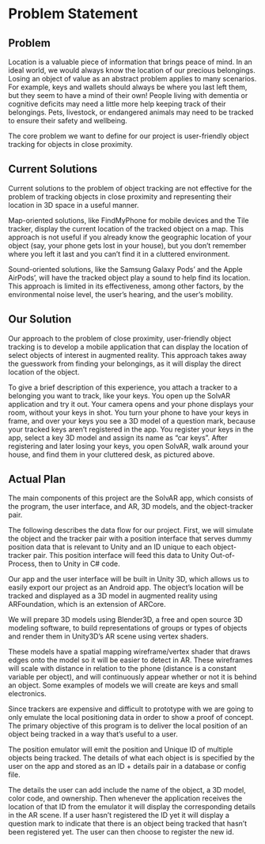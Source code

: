# Problem Statement

## Problem
Location is a valuable piece of information that brings peace of mind. In an ideal world, we would always know the location of our precious belongings.
Losing an object of value as an abstract problem applies to many scenarios. For example, keys and wallets should always be where you last left them, but they seem to have a mind of their own! People living with dementia or cognitive deficits may need a little more help keeping track of their belongings. Pets, livestock, or endangered animals may need to be tracked to ensure their safety and wellbeing.

The core problem we want to define for our project is user-friendly object tracking for objects in close proximity.

## Current Solutions
Current solutions to the problem of object tracking are not effective for the problem of tracking objects in close proximity and representing their location in 3D space in a useful manner. 

Map-oriented solutions, like FindMyPhone for mobile devices and the Tile tracker, display the current location of the tracked object on a map. This approach is not useful if you already know the geographic location of your object (say, your phone gets lost in your house), but you don’t remember where you left it last and you can’t find it in a cluttered environment.

Sound-oriented solutions, like the Samsung Galaxy Pods’ and the Apple AirPods’, will have the tracked object play a sound to help find its location. This approach is limited in its effectiveness, among other factors, by the environmental noise level, the user’s hearing, and the user’s mobility.

## Our Solution
Our approach to the problem of close proximity, user-friendly object tracking is to develop a mobile application that can display the location of select objects of interest in augmented reality. This approach takes away the guesswork from finding your belongings, as it will display the direct location of the object.

To give a brief description of this experience, you attach a tracker to a belonging you want to track, like your keys. You open up the SolvAR application and try it out. Your camera opens and your phone displays your room, without your keys in shot. You turn your phone to have your keys in frame, and over your keys you see a 3D model of a question mark, because your tracked keys aren’t registered in the app. You register your keys in the app, select a key 3D model and assign its name as “car keys”. After registering and later losing your keys, you open SolvAR, walk around your house, and find them in your cluttered desk, as pictured above.

## Actual Plan
The main components of this project are the SolvAR app, which consists of the program, the user interface, and AR, 3D models, and the object-tracker pair.

The following describes the data flow for our project. First, we will simulate the object and the tracker pair with a position interface that serves dummy position data that is relevant to Unity and an ID unique to each object-tracker pair. This position interface will feed this data to Unity Out-of-Process, then to Unity in C# code. 

Our app and the user interface will be built in Unity 3D, which allows us to easily export our project as an Android app. The object’s location will be tracked and displayed as a 3D model in augmented reality using ARFoundation, which is an extension of ARCore. 

We will prepare 3D models using Blender3D, a free and open source 3D modeling software, to build representations of groups or types of objects and render them in Unity3D’s AR scene using vertex shaders.

These models have a spatial mapping wireframe/vertex shader that draws edges onto the model so it will be easier to detect in AR. These wireframes will scale with distance in relation to the phone (distance is a constant variable per object), and will continuously appear whether or not it is behind an object. Some examples of models we will create are keys and small electronics.

Since trackers are expensive and difficult to prototype with we are going to only emulate the local positioning data in order to show a proof of concept. The primary objective of this program is to deliver the local position of an object being tracked in a way that’s useful to a user.

The position emulator will emit the position and Unique ID of multiple objects being tracked. The details of what each object is is specified by the user on the app and stored as an ID + details pair in a database or config file.

The details the user can add include the name of the object, a 3D model, color code, and ownership. Then whenever the application receives the location of that ID from the emulator it will display the corresponding details in the AR scene. If a user hasn’t registered the ID yet it will display a question mark to indicate that there is an object being tracked that hasn’t been registered yet. The user can then choose to register the new id.
